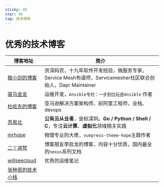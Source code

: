 ```yaml
---
sticky: 40
star: 40
tag: 技术博客
---
```


# 优秀的技术博客

| 博客地址                                                  | 简介                                                         |
| --------------------------------------------------------- | ------------------------------------------------------------ |
| [敖小剑的博客](https://skyao.io/learning/)                | 资深码农，十九年软件开发经验，微服务专家，Service Mesh布道师，Servicemesher社区联合创始人，Dapr Maintainer |
| [骏马金龙](https://www.junmajinlong.com/)                 | 运维开发，`Ansible专栏：一步到位玩透Ansible` 作者            |
| [杜屹东的博客](https://blog.duyidong.com/)                | 亚马逊解决方案架构师、前阿里工程师，全栈、devops             |
| [苏易北](https://notes.abelsu7.top/)                      | **公有云从业者**，坐标深圳。**Go / Python / Shell / C**，专注**云计算**、**虚拟化**领域相关实践 |
| [mrhope](https://mrhope.site/)                            | 物理专业的大佬，`vuepress-theme-hope`主题作者                |
| [二丫讲梵](http://www.eryajf.net/)                        | 博客朋友李启龙的博客，内容十分优质，国内最全的`nexus`系列文档 |
| [willseecloud](https://www.kancloud.cn/@willseecloud)     | 优秀的运维笔记                                               |
| [张种恩的技术小栈 ](https://www.zze.xyz/s/bookmarks.html) |                                                              |





